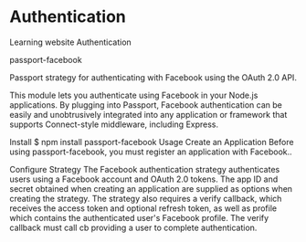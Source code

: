 # Authentication
Learning website Authentication

passport-facebook

Passport strategy for authenticating with Facebook using the OAuth 2.0 API.

This module lets you authenticate using Facebook in your Node.js applications. By plugging into Passport, Facebook authentication can be easily and unobtrusively integrated into any application or framework that supports Connect-style middleware, including Express.

Install
$ npm install passport-facebook
Usage
Create an Application
Before using passport-facebook, you must register an application with Facebook..

Configure Strategy
The Facebook authentication strategy authenticates users using a Facebook account and OAuth 2.0 tokens. The app ID and secret obtained when creating an application are supplied as options when creating the strategy. The strategy also requires a verify callback, which receives the access token and optional refresh token, as well as profile which contains the authenticated user's Facebook profile. The verify callback must call cb providing a user to complete authentication.
